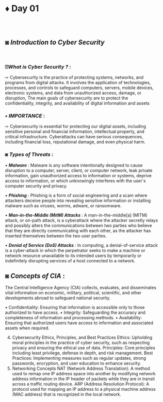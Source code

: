 # ♦ Day 01
</br>
</br>

## ◙ ***Introduction to Cyber Security***
 </br>

### ⍰***What is Cyber Security ?*** : </br>
   ⇨ Cybersecurity is the practice of protecting systems, networks, and programs from digital attacks. It involves the application of technologies, processes, and controls to safeguard computers, servers, mobile devices, electronic systems, and data from unauthorized access, damage, or disruption, The main goals of cybersecurity are to protect the confidentiality, integrity, and availability of digital information and assets </br> 
 
 
 ### • ***IMPORTANCE*** : </br>
 
   ⇨ Cybersecurity is essential for protecting our digital assets, including sensitive personal and financial information, intellectual property, and critical infrastructure. Cyberattacks can have serious consequences, including financial loss, reputational damage, and even physical harm.

###  ***◙ Types of Threats*** :

 • ***Malware*** : Malware is any software intentionally designed to cause disruption to a computer, server, client, or computer network, leak private information, gain unauthorized access to information or systems, deprive access to information, or which unknowingly interferes with the user's computer security and privacy. </br>

   • ***Phishing*** : Phishing is a form of social engineering and a scam where attackers deceive people into revealing sensitive information or installing malware such as viruses, worms, adware, or ransomware. </br> 

   • ***Man-in-the-Middle (MitM) Attacks*** : A man-in-the-middle[a] (MITM) attack, or on-path attack, is a cyberattack where the attacker secretly relays and possibly alters the communications between two parties who believe that they are directly communicating with each other, as the attacker has inserted themselves between the two user parties. </br>

   • ***Denial of Service (DoS) Attacks*** : In computing, a denial-of-service attack is a cyber-attack in which the perpetrator seeks to make a machine or network resource unavailable to its intended users by temporarily or indefinitely disrupting services of a host connected to a network. </br>


## ◙ ***Concepts of CIA*** :

The Central Intelligence Agency (CIA) collects, evaluates, and disseminates vital information on economic, military, political, scientific, and other developments abroad to safeguard national security. 

• Confidentiality: Ensuring that information is accessible only to those authorized to have access.
• Integrity: Safeguarding the accuracy and completeness of information and processing methods.
• Availability: Ensuring that authorized users have access to information and associated assets when required.

4. Cybersecurity Ethics, Principles, and Best Practices
Ethics: Upholding moral principles in the practice of cyber security, such as respecting privacy and ensuring the ethical use of data.
Principles: Core principles including least privilege, defense in depth, and risk management.
Best Practices: Implementing measures such as regular updates, strong passwords, encryption, and user education to enhance security.
5. Networking Concepts
NAT (Network Address Translation): A method used to remap one IP address space into another by modifying network address information in the IP header of packets while they are in transit across a traffic routing device.
ARP (Address Resolution Protocol): A protocol used for mapping an IP address to a physical machine address (MAC address) that is recognized in the local network.
